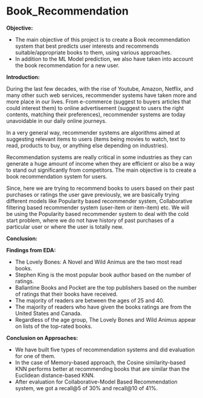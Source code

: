 # Book_Recommendation

**Objective:**

* The main objective of this project is to create a Book recommendation system that best predicts user interests and recommends suitable/appropriate books to them, using various approaches.
* In addition to the ML Model prediction, we also have taken into account the book recommendation for a new user.

**Introduction:**

During the last few decades, with the rise of Youtube, Amazon, Netflix, and many other such web services, recommender systems have taken more and more place in our lives. From e-commerce (suggest to buyers articles that could interest them) to online advertisement (suggest to users the right contents, matching their preferences), recommender systems are today unavoidable in our daily online journeys.

In a very general way, recommender systems are algorithms aimed at suggesting relevant items to users (items being movies to watch, text to read, products to buy, or anything else depending on industries).

Recommendation systems are really critical in some industries as they can generate a huge amount of income when they are efficient or also be a way to stand out significantly from competitors. The main objective is to create a book recommendation system for users.

Since, here we are trying to recommend books to users based on their past purchases or ratings the user gave previously, we are basically trying different models like Popularity based recommender system, Collaborative filtering based recommender system (user-item or item-item) etc. We will be using the Popularity based recommender system to deal with the cold start problem, where we do not have history of past purchases of a particular user or where the user is totally new.

**Conclusion:**

**Findings from EDA:**

* The Lovely Bones: A Novel and Wild Animus are the two most read books.
* Stephen King is the most popular book author based on the number of ratings.
* Ballantine Books and Pocket are the top publishers based on the number of ratings that their books have received.
* The majority of readers are between the ages of 25 and 40.
* The majority of readers who have given the books ratings are from the United States and Canada.
* Regardless of the age group, The Lovely Bones and Wild Animus appear on lists of the top-rated books.

**Conclusion on Approaches:**

* We have built five types of recommendation systems and did evaluation for one of them.
* In the case of Memory-based approach, the Cosine similarity-based KNN performs better at recommending books that are similar than the Euclidean distance-based KNN.
* After evaluation for Collaborative-Model Based Recommendation system, we got a recall@5 of 30% and recall@10 of 41%.



